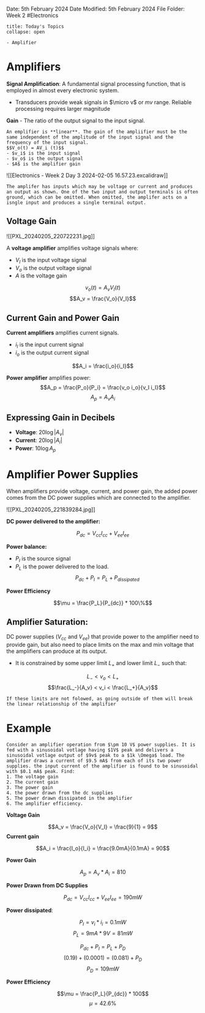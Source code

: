 Date: 5th February 2024
Date Modified: 5th February 2024
File Folder: Week 2
#Electronics

```ad-abstract
title: Today's Topics
collapse: open

- Amplifier

```

# Amplifiers

**Signal Amplification**: A fundamental signal processing function, that is employed in almost every electronic system.
- Transducers provide weak signals in $\micro v$ or $mv$ range. Reliable processing requires larger magnitude

**Gain** - The ratio of the output signal to the input signal.

```ad-important
An emplifier is **linear**. The gain of the ampliifier must be the same independent of the amplitude of the input signal and the frequency of the input signal.
$$V_o(t) = AV_i (t)$$
- $v_i$ is the input signal
- $v_o$ is the output signal
- $A$ is the amplifier gain
```

![[Electronics - Week 2 Day 3 2024-02-05 16.57.23.excalidraw]]

```ad-note
The amplifer has inputs which may be voltage or current and produces an output as shown. One of the two input and output terminals is often ground, which can be omitted. When omitted, the amplifer acts on a isngle input and produces a single terminal output.
```

## Voltage Gain
![[PXL_20240205_220722231.jpg]]

A **voltage amplifier** amplifies voltage signals where:
- $V_I$ is the input voltage signal
- $V_o$ is the output voltage signal 
- $A$ is the voltage gain

$$v_o(t) = A_v V_I(t)$$
$$A_v = \frac{V_o}{V_I}$$

## Current Gain and Power Gain

**Current amplifiers** amplifies current signals.
- $i_I$ is the input current signal
- $i_o$ is the output current signal

$$A_i = \frac{i_o}{i_I}$$

**Power amplifier** amplifies power:
$$A_p = \frac{P_o}{P_i} = \frac{v_o i_o}{v_I i_I}$$
$$A_p = A_v A_i$$

## Expressing Gain in Decibels

- **Voltage**: $20\log{|A_v|}$
- **Current**: $20\log{|A_i|}$
- **Power**: $10 \log{A_p}$

# Amplifier Power Supplies

When amplifiers provide voltage, current, and power gain, the added power comes from the DC power supplies which are connected to the amplifier.

![[PXL_20240205_221839284.jpg]]

**DC power delivered to the amplifier:**

$$P_{dc} = V_{cc}I_{cc}+V_{ee}I_{ee}$$

**Power balance:**
- $P_I$ is the source signal
- $P_L$ is the power delivered to the load.
$$P_{dc} + P_I = P_L + P_{dissipated}$$

**Power Efficiency**

$$\mu = \frac{P_L}{P_{dc}} * 100\%$$

## Amplifier Saturation:

DC power supplies ($V_{cc}$ and $V_{ee}$) that provide power to the amplifier need to provide gain, but also need to place limits on the max and min voltage that the amplifiers can produce at its output.
- It is constrained by some upper limit $L_+$ and lower limit $L_-$ such that:

$$L_- < v_o < L_+$$
$$\frac{L_-}{A_v} < v_i < \frac{L_+}{A_v}$$
```ad-warning
If these limits are not folowed, as going outside of them will break the linear relationship of the amplifier
```

# Example

```ad-question
Consider an amplifier operation from $\pm 10 V$ power supplies. It is fed with a sinusoidal votlage having $1V$ peak and delivers a sinusoidal votlage output of $9v$ peak to a $1k \Omega$ load. The amplifier draws a current of $9.5 mA$ from each of its two power supplies. the input current of the amplifier is found to be sinusoidal with $0.1 mA$ peak. Find:
1. The voltage gain
2. The current gain
3. The power gain
4. the power drawn from the dc supplies
5. The power drawn dissipated in the amplifier
6. The amplifier efficiency.
```

**Voltage Gain**

$$A_v = \frac{V_o}{V_I} = \frac{9}{1} = 9$$
**Current gain**

$$A_i = \frac{I_o}{I_i} = \frac{9.0mA}{0.1mA} = 90$$

**Power Gain**

$$A_p = A_v * A_i = 810$$

**Power Drawn from DC Supplies**


$$P_{dc} = V_{cc}I_{cc} + V_{ee}I_{ee} = 190mW$$

**Power dissipated**:

$$P_I = v_i * i_i = 0.1 mW$$
$$P_L = 9mA * 9V = 81mW$$

$$P_{dc} + P_I = P_L +P_D$$
$$(0.19) +(0.0001) = (0.081) + P_D$$
$$P_D = 109 mW$$

**Power Efficiency**

$$\mu = \frac{P_L}{P_{dc}} * 100$$
$$\mu = 42.6\%$$
